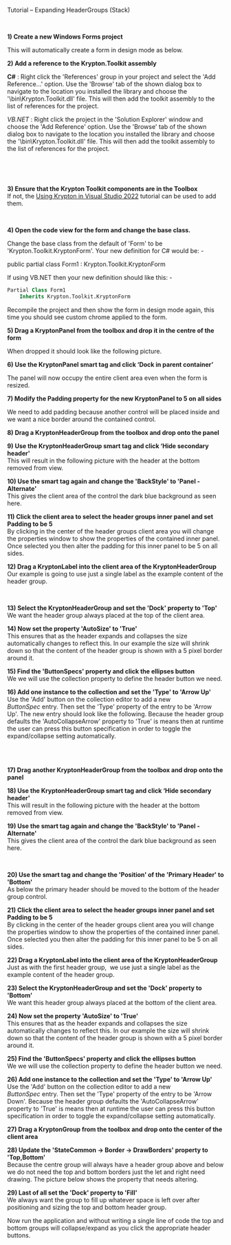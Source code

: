 Tutorial – Expanding HeaderGroups (Stack)

 

**1) Create a new Windows Forms project**  



This will automatically create a form in design mode as below.

**2) Add a reference to the Krypton.Toolkit assembly**  
  
**C\#** : Right click the 'References' group in your project and select the 'Add
Reference...' option. Use the 'Browse' tab of the shown dialog box to navigate
to the location you installed the library and choose the
'\\bin\\Krypton.Toolkit.dll' file. This will then add the
toolkit assembly to the list of references for the project.  
  
*VB.NET* : Right click the project in the 'Solution Explorer' window and choose
the 'Add Reference' option. Use the 'Browse' tab of the shown dialog box to
navigate to the location you installed the library and choose the
'\\bin\\Krypton.Toolkit.dll' file. This will then add the
toolkit assembly to the list of references for the project.

 

 

**3) Ensure that the Krypton Toolkit components are in the Toolbox**  
If not, the [Using Krypton in Visual Studio 2022](Using%20Krypton%20in%20Visual%20Studio%202022.md)
tutorial can be used to add them.  
  
 

**4) Open the code view for the form and change the base class.**  


Change the base class from the default of 'Form' to be
'Krypton.Toolkit.KryptonForm'. Your new definition for C\#
would be: -

public partial class Form1 : Krypton.Toolkit.KryptonForm

If using VB.NET then your new definition should like this: -

```vb
Partial Class Form1  
    Inherits Krypton.Toolkit.KryptonForm
```

Recompile the project and then show the form in design mode again, this time you
should see custom chrome applied to the form.

**5) Drag a KryptonPanel from the toolbox and drop it in the centre of the
form**  


When dropped it should look like the following picture.

**6) Use the KryptonPanel smart tag and click ‘Dock in parent container’**  


The panel will now occupy the entire client area even when the form is resized.

**7) Modify the Padding property for the new KryptonPanel to 5 on all sides**  


We need to add padding because another control will be placed inside and we want
a nice border around the contained control.

**8) Drag a KryptonHeaderGroup from the toolbox and drop onto the panel**  


**9) Use the KryptonHeaderGroup smart tag and click ‘Hide secondary header'**  
This will result in the following picture with the header at the bottom removed
from view.

**10) Use the smart tag again and change the 'BackStyle' to 'Panel - Alternate'**  
This gives the client area of the control the dark blue background as seen here.  
  
**11) Click the client area to select the header groups inner panel and set Padding to be 5**  
By clicking in the center of the header groups client area you will change the
properties window to show the properties of the contained inner panel. Once
selected you then alter the padding for this inner panel to be 5 on all sides.

  
  


**12) Drag a KryptonLabel into the client area of the KryptonHeaderGroup**  
Our example is going to use just a single label as the example content of the
header group.  
  


 

**13) Select the KryptonHeaderGroup and set the 'Dock' property to 'Top'**  
We want the header group always placed at the top of the client area.

**14) Now set the property 'AutoSize' to 'True'**  
This ensures that as the header expands and collapses the size automatically
changes to reflect this. In our example the size will shrink down so that the
content of the header group is shown with a 5 pixel border around it.

  
  
**15) Find the 'ButtonSpecs' property and click the ellipses button**  
We we will use the collection property to define the header button we need.  
  
  
  
**16) Add one instance to the collection and set the 'Type' to 'Arrow Up'**  
Use the 'Add' button on the collection editor to add a new
*ButtonSpec* entry. Then set the 'Type' property of the entry to be 'Arrow Up'.
The new entry should look like the following. Because the header group
defaults the 'AutoCollapseArrow' property to 'True' is means then at runtime the
user can press this button specification in order to toggle the expand/collapse
setting automatically.  
   
  


 

**17) Drag another KryptonHeaderGroup from the toolbox and drop onto the panel**

  
  


**18) Use the KryptonHeaderGroup smart tag and click ‘Hide secondary header'**  
This will result in the following picture with the header at the bottom removed
from view.

**19) Use the smart tag again and change the 'BackStyle' to 'Panel -
Alternate'**  
This gives the client area of the control the dark blue background as seen here.

 

**20) Use the smart tag and change the 'Position' of the 'Primary Header' to
'Bottom'**  
As below the primary header should be moved to the bottom of the header group
control.  
  
  
**21) Click the client area to select the header groups inner panel and set
Padding to be 5**  
By clicking in the center of the header groups client area you will change the
properties window to show the properties of the contained inner panel. Once
selected you then alter the padding for this inner panel to be 5 on all sides.

  
  
**22) Drag a KryptonLabel into the client area of the KryptonHeaderGroup**  
Just as with the first header group,  we use just a single label as the example
content of the header group.  
  
  


**23) Select the KryptonHeaderGroup and set the 'Dock' property to 'Bottom'**  
We want this header group always placed at the bottom of the client area.

**24) Now set the property 'AutoSize' to 'True'**  
This ensures that as the header expands and collapses the size automatically
changes to reflect this. In our example the size will shrink down so that the
content of the header group is shown with a 5 pixel border around it.

  
**25) Find the 'ButtonSpecs' property and click the ellipses button**  
We we will use the collection property to define the header button we need.  
  
  
  
**26) Add one instance to the collection and set the 'Type' to 'Arrow Up'**  
Use the 'Add' button on the collection editor to add a new
*ButtonSpec* entry. Then set the 'Type' property of the entry to be 'Arrow
Down'. Because the header group defaults the 'AutoCollapseArrow' property to
'True' is means then at runtime the user can press this button specification in
order to toggle the expand/collapse setting automatically.  
  
  
**27) Drag a KryptonGroup from the toolbox and drop onto the center of the
client area**  
  
  
  
**28) Update the 'StateCommon -\> Border -\> DrawBorders' property to
'Top,Bottom'**  
Because the centre group will always have a header group above and below we do
not need the top and bottom borders just the let and right need drawing. The
picture below shows the property that needs altering.  
  
  
**29) Last of all set the 'Dock' property to 'Fill'**  
We always want the group to fill up whatever space is left over after
positioning and sizing the top and bottom header group.

Now run the application and without writing a single line of code the top and
bottom groups will collapse/expand as you click the appropriate header buttons.
